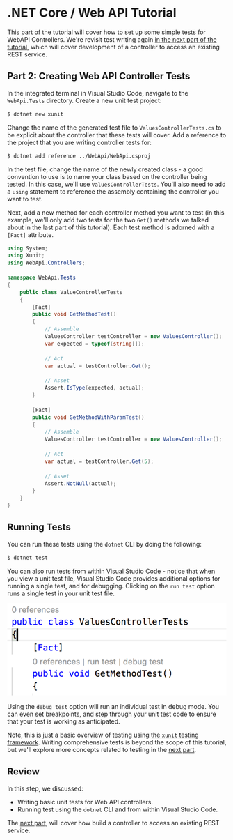 # .NET Core / Web API Tutorial

This part of the tutorial will cover how to set up some simple tests for WebAPI Controllers. We're revisit test writing again [in the next part of the tutorial](../../treepart-3), which will cover development of a controller to access an existing REST service.

## Part 2: Creating Web API Controller Tests

In the integrated terminal in Visual Studio Code, navigate to the `WebApi.Tests` directory. Create a new unit test project:

```bash
$ dotnet new xunit
```

Change the name of the generated test file to `ValuesControllerTests.cs` to be explicit about the controller that these tests will cover. Add a reference to the project that you are writing controller tests for:

```bash
$ dotnet add reference ../WebApi/WebApi.csproj
```

In the test file, change the name of the newly created class  - a good convention to use is to name your class based on the controller being tested. In this case, we'll use `ValuesControllerTests`. You'll also need to add a `using` statement to reference the assembly containing the controller you want to test. 

Next, add a new method for each controller method you want to test (in this example, we'll only add two tests for the two `Get()` methods we talked about in the last part of this tutorial). Each test method is adorned with a `[Fact]` attribute. 

```csharp
using System;
using Xunit;
using WebApi.Controllers;

namespace WebApi.Tests
{
    public class ValueControllerTests
    {
        [Fact]
        public void GetMethodTest()
        {
            // Assemble
            ValuesController testController = new ValuesController();
            var expected = typeof(string[]);

            // Act
            var actual = testController.Get();

            // Asset
            Assert.IsType(expected, actual);
        }

        [Fact]
        public void GetMethodWithParamTest()
        {
            // Assemble
            ValuesController testController = new ValuesController();

            // Act
            var actual = testController.Get(5);

            // Asset
            Assert.NotNull(actual);
        }
    }
}
```

## Running Tests

You can run these tests using the `dotnet` CLI by doing the following:

```bash
$ dotnet test
```

You can also run tests from within Visual Studio Code - notice that when you view a unit test file, Visual Studio Code provides additional options for running a single test, and for debugging. Clicking on the `run test` option runs a single test in your unit test file.

![Test / Debug options in Visual Studio Code](screenshots/debugging-tests.png)

Using the `debug test` option will run an individual test in debug mode. You can even set breakpoints, and step through your unit test code to ensure that your test is working as anticipated.

Note, this is just a basic overview of testing using [the `xunit` testing framework](https://xunit.github.io/docs/getting-started-dotnet-core).  Writing comprehensive tests is beyond the scope of this tutorial, but we'll explore more concepts related to testing in the [next part](../../tree/part-3).

## Review

In this step, we discussed:

* Writing basic unit tests for Web API controllers.
* Running test using the `dotnet` CLI and from within Visual Studio Code.

The [next part](../../tree/part-3), will cover how build a controller to access an existing REST service.